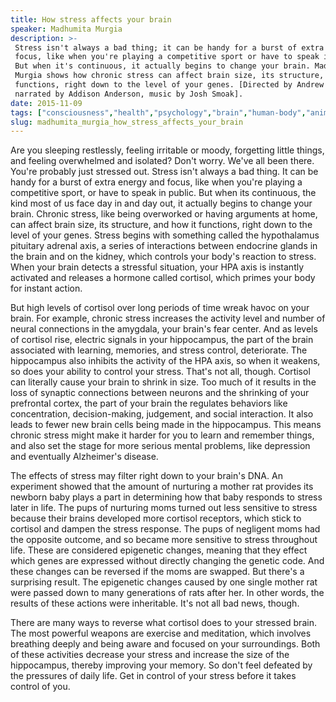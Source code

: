 ```yaml
---
title: How stress affects your brain
speaker: Madhumita Murgia
description: >-
 Stress isn't always a bad thing; it can be handy for a burst of extra energy and
 focus, like when you're playing a competitive sport or have to speak in public.
 But when it's continuous, it actually begins to change your brain. Madhumita
 Murgia shows how chronic stress can affect brain size, its structure, and how it
 functions, right down to the level of your genes. [Directed by Andrew Zimbelman,
 narrated by Addison Anderson, music by Josh Smoak].
date: 2015-11-09
tags: ["consciousness","health","psychology","brain","human-body","animation","physiology","healthcare","health-care","public-health","teded"]
slug: madhumita_murgia_how_stress_affects_your_brain
---
```


Are you sleeping restlessly, feeling irritable or moody, forgetting little things, and
feeling overwhelmed and isolated? Don't worry. We've all been there. You're probably just
stressed out. Stress isn't always a bad thing. It can be handy for a burst of extra energy
and focus, like when you're playing a competitive sport, or have to speak in public. But
when its continuous, the kind most of us face day in and day out, it actually begins to
change your brain. Chronic stress, like being overworked or having arguments at home, can
affect brain size, its structure, and how it functions, right down to the level of your
genes. Stress begins with something called the hypothalamus pituitary adrenal axis, a
series of interactions between endocrine glands in the brain and on the kidney, which
controls your body's reaction to stress. When your brain detects a stressful situation,
your HPA axis is instantly activated and releases a hormone called cortisol, which primes
your body for instant action.

But high levels of cortisol over long periods of time wreak havoc on your brain. For
example, chronic stress increases the activity level and number of neural connections in
the amygdala, your brain's fear center. And as levels of cortisol rise, electric signals
in your hippocampus, the part of the brain associated with learning, memories, and stress
control, deteriorate. The hippocampus also inhibits the activity of the HPA axis, so when
it weakens, so does your ability to control your stress. That's not all, though. Cortisol
can literally cause your brain to shrink in size. Too much of it results in the loss of
synaptic connections between neurons and the shrinking of your prefrontal cortex, the
part of your brain the regulates behaviors like concentration, decision-making, judgement,
and social interaction. It also leads to fewer new brain cells being made in the
hippocampus. This means chronic stress might make it harder for you to learn and remember
things, and also set the stage for more serious mental problems, like depression and
eventually Alzheimer's disease.

The effects of stress may filter right down to your brain's DNA. An experiment showed that
the amount of nurturing a mother rat provides its newborn baby plays a part in
determining how that baby responds to stress later in life. The pups of nurturing moms
turned out less sensitive to stress because their brains developed more cortisol
receptors, which stick to cortisol and dampen the stress response. The pups of negligent
moms had the opposite outcome, and so became more sensitive to stress throughout life.
These are considered epigenetic changes, meaning that they effect which genes are
expressed without directly changing the genetic code. And these changes can be reversed
if the moms are swapped. But there's a surprising result. The epigenetic changes caused by
one single mother rat were passed down to many generations of rats after her. In other
words, the results of these actions were inheritable. It's not all bad news,
though.

There are many ways to reverse what cortisol does to your stressed brain. The most
powerful weapons are exercise and meditation, which involves breathing deeply and being
aware and focused on your surroundings. Both of these activities decrease your stress
and increase the size of the hippocampus, thereby improving your memory. So don't feel
defeated by the pressures of daily life. Get in control of your stress before it takes
control of you.

<!--
ad_duration=0
event="TED-Ed"
external_start_time=0
intro_duration=0
is_subtitle_required="False"
is_talk_featured="False"
language="en"
language_swap="False"
native_language="en"
number_of_related_talks=6
number_of_speakers=1
number_of_subtitled_videos=0
number_of_tags=11
number_of_talk_download_languages=31
number_of_talk_more_resources=0
number_of_talk_recommendations=0
number_of_talks_take_actions=0
post_ad_duration=0
published_timestamp="2019-03-15 17:11:02"
recording_date="2015-11-09"
speaker_description="Journalist"
speaker_is_published=0
speaker_name="Madhumita Murgia"
talk_name="How stress affects your brain"
talks_tags=["consciousness","health","psychology","brain","human-body","animation","physiology","healthcare","health-care","public-health","teded"]
url_photo_talk="https://s3.amazonaws.com/talkstar-photos/uploads/4dfe4a61-3e5f-4a03-9359-b52a9e23c2dd/99_stress_1.jpg"
url_webpage="https://www.ted.com/talks/madhumita_murgia_how_stress_affects_your_brain"
video_type_name="TED-Ed Original"
-->